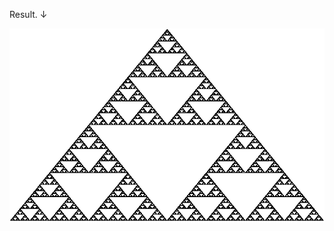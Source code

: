 Result. ↓

![Image alt](https://github.com/JinRSA/Mini-projects/blob/main/Fractal%20Sierpinski/Fractal%20Sierpinski.png)
